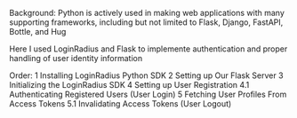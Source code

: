 Background:
Python is actively used in making web applications with many supporting frameworks, including but not limited to Flask, Django, FastAPI, Bottle, and Hug

Here I used LoginRadius and Flask to implemente authentication and proper handling of user identity information 

Order:
1 Installing LoginRadius Python SDK
2 Setting up Our Flask Server
3 Initializing the LoginRadius SDK
4 Setting up User Registration
  4.1 Authenticating Registered Users (User Login)
5 Fetching User Profiles From Access Tokens
  5.1 Invalidating Access Tokens (User Logout)
  

